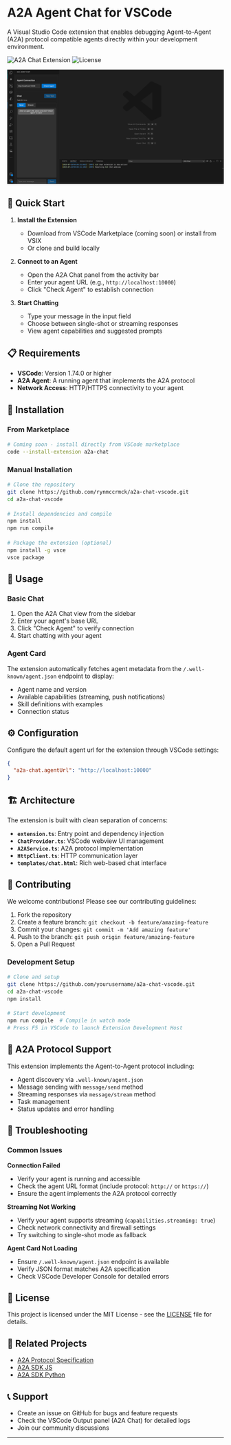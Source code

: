 # A2A Agent Chat for VSCode

A Visual Studio Code extension that enables debugging Agent-to-Agent (A2A) protocol compatible agents directly within your development environment.

![A2A Chat Extension](https://img.shields.io/badge/VSCode-Extension-blue)
![License](https://img.shields.io/badge/license-MIT-green)

![Screenshot](src/assets/screenshot.png)

## 🚀 Quick Start

1. **Install the Extension**

   - Download from VSCode Marketplace (coming soon) or install from VSIX
   - Or clone and build locally

2. **Connect to an Agent**

   - Open the A2A Chat panel from the activity bar
   - Enter your agent URL (e.g., `http://localhost:10000`)
   - Click "Check Agent" to establish connection

3. **Start Chatting**
   - Type your message in the input field
   - Choose between single-shot or streaming responses
   - View agent capabilities and suggested prompts

## 📋 Requirements

- **VSCode**: Version 1.74.0 or higher
- **A2A Agent**: A running agent that implements the A2A protocol
- **Network Access**: HTTP/HTTPS connectivity to your agent

## 🔧 Installation

### From Marketplace

```bash
# Coming soon - install directly from VSCode marketplace
code --install-extension a2a-chat
```

### Manual Installation

```bash
# Clone the repository
git clone https://github.com/rynmccrmck/a2a-chat-vscode.git
cd a2a-chat-vscode

# Install dependencies and compile
npm install
npm run compile

# Package the extension (optional)
npm install -g vsce
vsce package
```

## 🎯 Usage

### Basic Chat

1. Open the A2A Chat view from the sidebar
2. Enter your agent's base URL
3. Click "Check Agent" to verify connection
4. Start chatting with your agent

### Agent Card

The extension automatically fetches agent metadata from the `/.well-known/agent.json` endpoint to display:

- Agent name and version
- Available capabilities (streaming, push notifications)
- Skill definitions with examples
- Connection status

## ⚙️ Configuration

Configure the default agent url for the extension through VSCode settings:

```json
{
  "a2a-chat.agentUrl": "http://localhost:10000"
}
```

## 🏗️ Architecture

The extension is built with clean separation of concerns:

- **`extension.ts`**: Entry point and dependency injection
- **`ChatProvider.ts`**: VSCode webview UI management
- **`A2AService.ts`**: A2A protocol implementation
- **`HttpClient.ts`**: HTTP communication layer
- **`templates/chat.html`**: Rich web-based chat interface

## 🤝 Contributing

We welcome contributions! Please see our contributing guidelines:

1. Fork the repository
2. Create a feature branch: `git checkout -b feature/amazing-feature`
3. Commit your changes: `git commit -m 'Add amazing feature'`
4. Push to the branch: `git push origin feature/amazing-feature`
5. Open a Pull Request

### Development Setup

```bash
# Clone and setup
git clone https://github.com/yourusername/a2a-chat-vscode.git
cd a2a-chat-vscode
npm install

# Start development
npm run compile  # Compile in watch mode
# Press F5 in VSCode to launch Extension Development Host
```

## 📝 A2A Protocol Support

This extension implements the Agent-to-Agent protocol including:

- Agent discovery via `.well-known/agent.json`
- Message sending with `message/send` method
- Streaming responses via `message/stream` method
- Task management
- Status updates and error handling

## 🐛 Troubleshooting

### Common Issues

**Connection Failed**

- Verify your agent is running and accessible
- Check the agent URL format (include protocol: `http://` or `https://`)
- Ensure the agent implements the A2A protocol correctly

**Streaming Not Working**

- Verify your agent supports streaming (`capabilities.streaming: true`)
- Check network connectivity and firewall settings
- Try switching to single-shot mode as fallback

**Agent Card Not Loading**

- Ensure `/.well-known/agent.json` endpoint is available
- Verify JSON format matches A2A specification
- Check VSCode Developer Console for detailed errors

## 📄 License

This project is licensed under the MIT License - see the [LICENSE](LICENCE.txt) file for details.

## 🔗 Related Projects

- [A2A Protocol Specification](https://github.com/a2aproject/A2A)
- [A2A SDK JS](https://github.com/a2aproject/a2a-js)
- [A2A SDK Python](https://github.com/a2aproject/a2a-python)

## 📞 Support

- Create an issue on GitHub for bugs and feature requests
- Check the VSCode Output panel (A2A Chat) for detailed logs
- Join our community discussions

---
